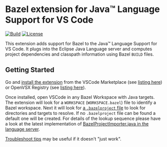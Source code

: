 # Bazel extension for Java™️ Language Support for VS Code

[![Build](https://github.com/salesforce/bazel-vscode-java/actions/workflows/ci.yml/badge.svg)](https://github.com/salesforce/bazel-vscode-java/actions/workflows/ci.yml)
[![License](https://img.shields.io/github/license/salesforce/bazel-vscode-java?style=for-the-badge)](https://github.com/salesforce/bazel-vscode-java/blob/master/LICENSE)

This extension adds support for Bazel to the Java™️ Language Support for VS Code.
It plugs into the Eclipse Java Language server and computes project dependencies and classpath information using Bazel `BUILD` files.

## Getting Started

Go and [install the extension](vscode:extension/sfdc.bazel-vscode-java) from the VSCode Marketplace (see [listing here](https://marketplace.visualstudio.com/items?itemName=sfdc.bazel-vscode-java)) or OpenVSX Registry (see [listing here](https://open-vsx.org/extension/sfdc/bazel-vscode-java)).

Once installed, open VSCode in any Bazel Workspace with Java targets.
The extension will look for a `WORKSPACE` (`WORKSPACE.bazel`) file to identify a Bazel workspace.
Next it will look for [a `.bazelproject` file](https://github.com/salesforce/bazel-eclipse/blob/main/docs/common/projectviews.md) to look for directories and targets to resolve.
If no `.bazelproject` file can be found a default one will be created.
For details of the lookup sequence please have a look at the latest implementation of [BazelProjectImporter.java in the language server](https://github.com/salesforce/bazel-eclipse/blob/0f526c8bd9cf970c4720240314b898218447ddc1/bundles/com.salesforce.bazel.eclipse.jdtls/src/main/java/com/salesforce/bazel/eclipse/jdtls/managers/BazelProjectImporter.java#L108).

[Troubleshoot tips](docs/troubleshoot.md) may be useful if it doesn't "just work".
